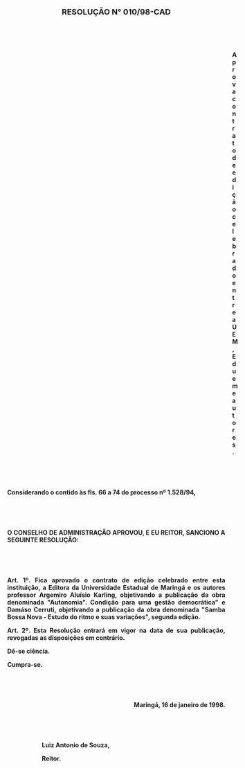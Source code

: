 <BODY>

<B><P ALIGN="CENTER"></P>
<FONT SIZE=4><P ALIGN="CENTER">RESOLU&Ccedil;&Atilde;O    N°   010/98-CAD</P>
</FONT><P ALIGN="CENTER"></P>
<P ALIGN="CENTER">&nbsp;</P>
<P ALIGN="CENTER">&nbsp;</P><DIR>
<DIR>
<DIR>
<DIR>
<DIR>
<DIR>
<DIR>
<DIR>
<DIR>
<DIR>
<DIR>
<DIR>
<DIR>

<P ALIGN="JUSTIFY">Aprova contrato de edi&ccedil;&atilde;o celebrado entre a UEM, Eduem e autores.</P>
</B><P ALIGN="JUSTIFY"></P>
<P ALIGN="JUSTIFY">&nbsp;</P>
<P ALIGN="JUSTIFY">&nbsp;</P></DIR>
</DIR>
</DIR>
</DIR>
</DIR>
</DIR>
</DIR>
</DIR>
</DIR>
</DIR>
</DIR>
</DIR>
</DIR>

<P ALIGN="JUSTIFY">Considerando o contido &agrave;s fls. 66 a 74 do <B>processo nº 1.528/94,</P>
</B><P ALIGN="JUSTIFY"></P>
<P ALIGN="JUSTIFY">&nbsp;</P>
<P ALIGN="JUSTIFY">&nbsp;</P>
<B><P ALIGN="JUSTIFY">O CONSELHO DE ADMINISTRA&Ccedil;&Atilde;O APROVOU, E EU REITOR, SANCIONO A SEGUINTE RESOLU&Ccedil;&Atilde;O:</P>
<P ALIGN="JUSTIFY"></P>
<P ALIGN="JUSTIFY">&nbsp;</P>
<P ALIGN="JUSTIFY">&nbsp;</P>
<P ALIGN="JUSTIFY">Art. 1º. </B>Fica aprovado o contrato de edi&ccedil;&atilde;o celebrado  entre esta institui&ccedil;&atilde;o, a Editora da Universidade Estadual de Maring&aacute; e os autores professor <B>Argemiro Alu&iacute;sio Karling</B>, objetivando a publica&ccedil;&atilde;o da obra denominada <B>&quot;Autonomia&quot;. Condi&ccedil;&atilde;o para uma gest&atilde;o democr&aacute;tica&quot;</B> e <B>Dam&aacute;so Cerruti</B>, objetivando a publica&ccedil;&atilde;o da obra denominada <B>&quot;Samba Bossa Nova - Estudo do ritmo e suas varia&ccedil;&otilde;es&quot;</B>, segunda edi&ccedil;&atilde;o.</P>
<B><P ALIGN="JUSTIFY">Art. 2º. </B>Esta Resolu&ccedil;&atilde;o entrar&aacute; em vigor na data de sua publica&ccedil;&atilde;o, revogadas as disposi&ccedil;&otilde;es em contr&aacute;rio.</P>
<P ALIGN="JUSTIFY">D&ecirc;-se ci&ecirc;ncia.</P>
<P ALIGN="JUSTIFY">Cumpra-se.</P>
<P ALIGN="JUSTIFY"></P>
<P ALIGN="JUSTIFY">&nbsp;</P>
<P ALIGN="JUSTIFY">&nbsp;</P><DIR>
<DIR>

<P ALIGN="RIGHT">Maring&aacute;, 16 de janeiro de 1998.</P>
<P ALIGN="JUSTIFY"></P>
<P ALIGN="JUSTIFY">&nbsp;</P>
<P ALIGN="JUSTIFY">&nbsp;</P>
<P ALIGN="JUSTIFY">Luiz Antonio de Souza,</P>
<B><P ALIGN="JUSTIFY">Reitor.</P>
</B><P ALIGN="JUSTIFY"></P>
<P ALIGN="JUSTIFY">&nbsp;</P>
<FONT FACE="Roman PS" SIZE=2><P ALIGN="CENTER">&nbsp;</P></DIR>
</DIR>
</FONT></BODY>

